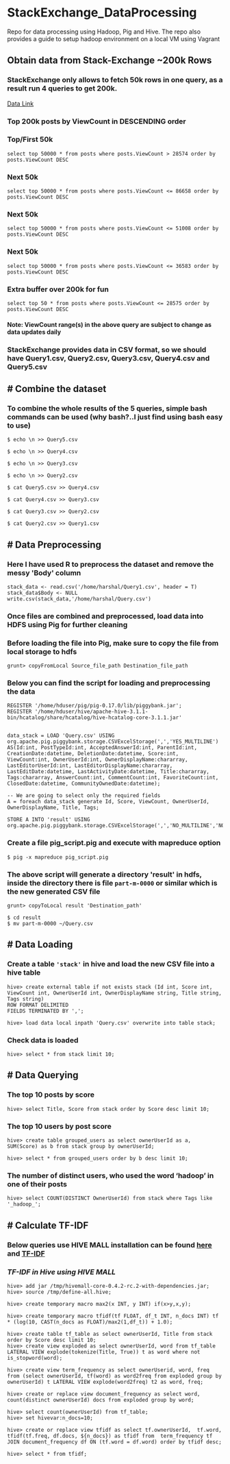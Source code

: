 # StackExchange_DataProcessing
Repo for data processing using Hadoop, Pig and Hive. The repo also provides a guide to setup hadoop environment on a local VM using Vagrant

## Obtain data from Stack-Exchange ~200k Rows

### StackExchange only allows to fetch 50k rows in one query, as a result run 4 queries to get 200k. 
[Data Link](https://data.stackexchange.com/stackoverflow/query/new)

### Top 200k posts by ViewCount in DESCENDING order
### Top/First 50k
`select top 50000 * from posts where posts.ViewCount > 28574 order by posts.ViewCount DESC`
### Next 50k
`select top 50000 * from posts where posts.ViewCount <= 86658 order by posts.ViewCount DESC`
### Next 50k
`select top 50000 * from posts where posts.ViewCount <= 51008 order by posts.ViewCount DESC`
### Next 50k
`select top 50000 * from posts where posts.ViewCount <= 36583 order by posts.ViewCount DESC`
### Extra buffer over 200k for fun
`select top 50 * from posts where posts.ViewCount <= 28575 order by posts.ViewCount DESC`
#### Note: ViewCount range(s) in the above query are subject to change as data updates daily

### StackExchange provides data in CSV format, so we should have Query1.csv, Query2.csv, Query3.csv, Query4.csv and Query5.csv

## # Combine the dataset

### To combine the whole results of the 5 queries, simple bash commands can be used (why bash?..I just find using bash easy to use)
```
$ echo \n >> Query5.csv

$ echo \n >> Query4.csv

$ echo \n >> Query3.csv

$ echo \n >> Query2.csv

$ cat Query5.csv >> Query4.csv

$ cat Query4.csv >> Query3.csv

$ cat Query3.csv >> Query2.csv

$ cat Query2.csv >> Query1.csv
```

## # Data Preprocessing

### Here I have used R to preprocess the dataset and remove the messy 'Body' column
```
stack_data <- read.csv('/home/harshal/Query1.csv', header = T)
stack_data$Body <- NULL 
write.csv(stack_data,'/home/harshal/Query.csv')
```

### Once files are combined and preprocessed, load data into HDFS using Pig for further cleaning

### Before loading the file into Pig, make sure to copy the file from local storage to hdfs

```
grunt> copyFromLocal Source_file_path Destination_file_path
```

### Below you can find the script for loading and preprocessing the data

```
REGISTER '/home/hduser/pig/pig-0.17.0/lib/piggybank.jar';
REGISTER '/home/hduser/hive/apache-hive-3.1.1-bin/hcatalog/share/hcatalog/hive-hcatalog-core-3.1.1.jar'


data_stack = LOAD 'Query.csv' USING org.apache.pig.piggybank.storage.CSVExcelStorage(',','YES_MULTILINE') AS(Id:int, PostTypeId:int, AcceptedAnswerId:int, ParentId:int, CreationDate:datetime, DeletionDate:datetime, Score:int, ViewCount:int, OwnerUserId:int, OwnerDisplayName:chararray, LastEditorUserId:int, LastEditorDisplayName:chararray, LastEditDate:datetime, LastActivityDate:datetime, Title:chararray, Tags:chararray, AnswerCount:int, CommentCount:int, FavoriteCount:int, ClosedDate:datetime, CommunityOwnedDate:datetime);

-- We are going to select only the required fields
A = foreach data_stack generate Id, Score, ViewCount, OwnerUserId, OwnerDisplayName, Title, Tags;

STORE A INTO 'result' USING org.apache.pig.piggybank.storage.CSVExcelStorage(',','NO_MULTILINE','NOCHANGE','WRITE_OUTPUT_HEADER');

```

### Create a file pig_script.pig and execute with mapreduce option
`$ pig -x mapreduce pig_script.pig`
### The above script will generate a directory 'result' in hdfs, inside the directory there is file `part-m-0000` or similar which is the new generated CSV file

`grunt> copyToLocal result 'Destination_path'`

```
$ cd result 
$ mv part-m-0000 ~/Query.csv
```
## # Data Loading

### Create a table `'stack'` in hive and load the new CSV file into a hive table

```
hive> create external table if not exists stack (Id int, Score int, ViewCount int, OwnerUserId int, OwnerDisplayName string, Title string, Tags string)
ROW FORMAT DELIMITED
FIELDS TERMINATED BY ',';

hive> load data local inpath 'Query.csv' overwrite into table stack;
```
### Check data is loaded 
`hive> select * from stack limit 10;`

## # Data Querying
    
    
### The top 10 posts by score 
`hive> select Title, Score from stack order by Score desc limit 10;`


### The top 10 users by post score 
`hive> create table grouped_users as select ownerUserId as a, SUM(Score) as b from stack group by ownerUserId;`

`hive> select * from grouped_users order by b desc limit 10;`

### The number of distinct users, who used the word ‘hadoop’ in one of their posts
 
`hive> select COUNT(DISTINCT OwnerUserId) from stack where Tags like '_hadoop_';`

## # Calculate TF-IDF 

### Below queries use HIVE MALL installation can be found [here](https://github.com/myui/hivemall/wiki/Installation) and [TF-IDF](https://github.com/myui/hivemall/wiki/TFIDF-calculation) 
### _TF-IDF in Hive using HIVE MALL_
```
hive> add jar /tmp/hivemall-core-0.4.2-rc.2-with-dependencies.jar;
hive> source /tmp/define-all.hive;

hive> create temporary macro max2(x INT, y INT) if(x>y,x,y);

hive> create temporary macro tfidf(tf FLOAT, df_t INT, n_docs INT) tf * (log(10, CAST(n_docs as FLOAT)/max2(1,df_t)) + 1.0);

hive> create table tf_table as select ownerUserId, Title from stack order by Score desc limit 10;
hive> create view exploded as select ownerUserId, word from tf_table LATERAL VIEW explode(tokenize(Title, True)) t as word where not is_stopword(word);

hive> create view term_frequency as select ownerUserid, word, freq from (select ownerUserId, tf(word) as word2freq from exploded group by ownerUserId) t LATERAL VIEW explode(word2freq) t2 as word, freq;

hive> create or replace view document_frequency as select word, count(distinct ownerUserId) docs from exploded group by word;

hive> select count(ownerUserId) from tf_table;
hive> set hivevar:n_docs=10;

hive> create or replace view tfidf as select tf.ownerUserId,  tf.word, tfidf(tf.freq, df.docs, ${n_docs}) as tfidf from  term_frequency tf  JOIN document_frequency df ON (tf.word = df.word) order by tfidf desc;

hive> select * from tfidf;
```